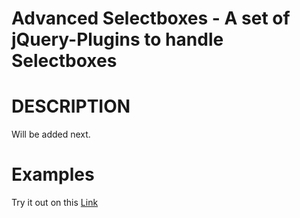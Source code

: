 Advanced Selectboxes - A set of jQuery-Plugins to handle Selectboxes
====================================================================

# DESCRIPTION

Will be added next.

# Examples

Try it out on this [Link](http://www.tgwnn.de/Useful_Things/selectboxes)
